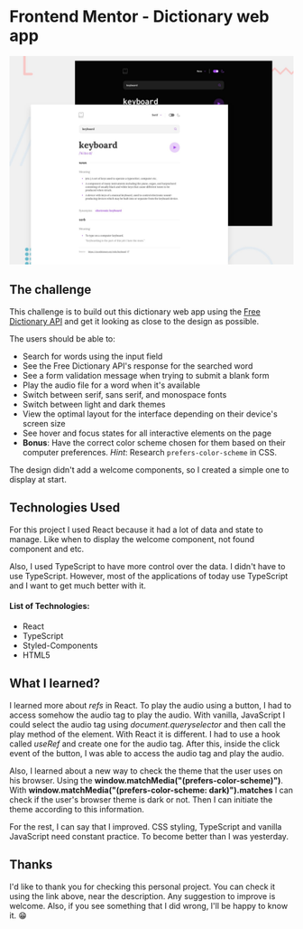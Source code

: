 # Frontend Mentor - Dictionary web app

![Design preview for the Dictionary web app coding challenge](./preview.jpg)

## The challenge

This challenge is to build out this dictionary web app using the [Free Dictionary API](https://dictionaryapi.dev/) and get it looking as close to the design as possible.

The users should be able to:

- Search for words using the input field
- See the Free Dictionary API's response for the searched word
- See a form validation message when trying to submit a blank form
- Play the audio file for a word when it's available
- Switch between serif, sans serif, and monospace fonts
- Switch between light and dark themes
- View the optimal layout for the interface depending on their device's screen size
- See hover and focus states for all interactive elements on the page
- **Bonus**: Have the correct color scheme chosen for them based on their computer preferences. _Hint_: Research `prefers-color-scheme` in CSS.

The design didn't add a welcome components, so I created a simple one to display at start.

## Technologies Used

For this project I used React because it had a lot of data and state to manage. Like when to display the welcome component, not found component and etc.

Also, I used TypeScript to have more control over the data. I didn't have to use TypeScript. However, most of the applications of today use TypeScript and I want to get much better with it.

#### List of Technologies:

- React
- TypeScript
- Styled-Components
- HTML5

## What I learned?

I learned more about _refs_ in React. To play the audio using a button, I had to access somehow the audio tag to play the audio. With vanilla, JavaScript I could select the audio tag using _document.queryselector_ and then call the play method of the element. With React it is different. I had to use a hook called *useRef* and create one for the audio tag. After this, inside the click event of the button, I was able to access the audio tag and play the audio.

Also, I learned about a new way to check the theme that the user uses on his browser. Using the **window.matchMedia("(prefers-color-scheme)")**.
With **window.matchMedia("(prefers-color-scheme: dark)").matches** I can check if the user's browser theme is dark or not. Then I can initiate the theme according to this information.

For the rest, I can say that I improved. CSS styling, TypeScript and vanilla JavaScript need constant practice. To become better than I was yesterday.

## Thanks

I'd like to thank you for checking this personal project. You can check it using the link above, near the description.
Any suggestion to improve is welcome. Also, if you see something that I did wrong, I'll be happy to know it. 😁